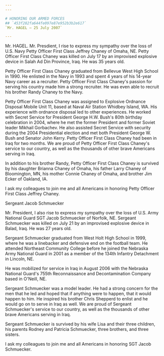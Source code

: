 ```yaml
---
---

# HONORING OUR ARMED FORCES
## `453f282fa644fe097e87e952b3b2e617`
`Mr. HAGEL — 25 July 2007`

---
```



Mr. HAGEL. Mr. Presdient, I rise to express my sympathy over the loss 
of U.S. Navy Petty Officer First Class Jeffrey Chaney of Omaha, NE. 
Petty Officer First Class Chaney was killed on July 17 by an improvised 
explosive device in Salah Ad Din Province, Iraq. He was 35 years old.

Petty Officer First Class Chaney graduated from Bellevue West High 
School in 1990. He enlisted in the Navy in 1993 and spent 4 years of 
his 14-year Navy career as a recruiter. Petty Officer First Class 
Chaney's passion for serving his country made him a strong recruiter. 
He was even able to recruit his brother Randy Chaney to the Navy.

Petty Officer First Class Chaney was assigned to Explosive Ordnance 
Disposal Mobile Unit 11, based at Naval Air Station Whidbey Island, WA. 
His experience with ordnance disposal led to other experiences. He 
worked with Secret Service for President George H.W. Bush's 80th 
birthday celebration in 2004, where he met the former President and 
former Soviet leader Mikhail Gorbachev. He also assisted Secret Service 
with security during the 2004 Presidential election and met both 
President George W. Bush and Senator John Kerry. Petty Officer First 
Class Chaney had been in Iraq for two months. We are proud of Petty 
Officer First Class Chaney's service to our country, as well as the 
thousands of other brave Americans serving in Iraq.

In addition to his brother Randy, Petty Officer First Class Chaney is 
survived by his daughter Brianna Chaney of Omaha, his father Larry 
Chaney of Bloomington, MN, his mother Connie Chaney of Omaha, and 
brother Jim Ecker of Oakland, IA.

I ask my colleagues to join me and all Americans in honoring Petty 
Officer First Class Jeffrey Chaney.













 Sergeant Jacob Schmuecker


Mr. President, I also rise to express my sympathy over the loss of 
U.S. Army National Guard SGT Jacob Schmuecker of Norfolk, NE. Sergeant 
Schmuecker was killed on July 21 by an improvised explosive device in 
Balad, Iraq. He was 27 years old.

Sergeant Schmuecker graduated from West Holt High School in 1999, 
where he was a linebacker and defensive end on the football team. He 
attended Northeast Community College before he joined the Nebraska Army 
National Guard in 2001 as a member of the 134th Infantry Detachment in 
Lincoln, NE.

He was mobilized for service in Iraq in August 2006 with the Nebraska 
National Guard's 755th Reconnaissance and Decontamination Company based 
in O'Neill, NE.

Sergeant Schmuecker was a model leader. He had a strong concern for 
the men that he led and hoped that if anything were to happen, that it 
would happen to him. He inspired his brother Chris Shepperd to enlist 
and he would go on to serve in Iraq as well. We are proud of Sergeant 
Schmuecker's service to our country, as well as the thousands of other 
brave Americans serving in Iraq.

Sergeant Schmuecker is survived by his wife Lisa and their three 
children, his parents Rodney and Patricia Schmuecker, three brothers, 
and three sisters.



I ask my colleagues to join me and all Americans in honoring SGT 
Jacob Schmuecker.
